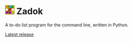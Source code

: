 <h1><img src="zadok.svg" width="30"></img>&nbsp;Zadok</h1>
A to-do list program for the command line, written in Python.

<a href="https://github.com/forgenst/zadok/releases/download/v0.1-alpha/zadok-setup.exe">Latest release</a>
